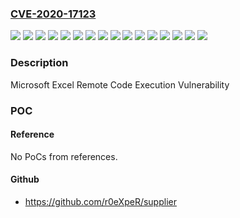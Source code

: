### [CVE-2020-17123](https://cve.mitre.org/cgi-bin/cvename.cgi?name=CVE-2020-17123)
![](https://img.shields.io/static/v1?label=Product&message=Microsoft%20365%20Apps%20for%20Enterprise&color=blue)
![](https://img.shields.io/static/v1?label=Product&message=Microsoft%20Excel%202010%20Service%20Pack%202&color=blue)
![](https://img.shields.io/static/v1?label=Product&message=Microsoft%20Excel%202013%20Service%20Pack%201&color=blue)
![](https://img.shields.io/static/v1?label=Product&message=Microsoft%20Excel%202016&color=blue)
![](https://img.shields.io/static/v1?label=Product&message=Microsoft%20Office%202019%20for%20Mac&color=blue)
![](https://img.shields.io/static/v1?label=Product&message=Microsoft%20Office%202019&color=blue)
![](https://img.shields.io/static/v1?label=Product&message=Microsoft%20Office%20Web%20Apps%202013%20Service%20Pack%201&color=blue)
![](https://img.shields.io/static/v1?label=Product&message=Office%20Online%20Server&color=blue)
![](https://img.shields.io/static/v1?label=Version&message=13.0.0.0%3C%20publication%20&color=brighgreen)
![](https://img.shields.io/static/v1?label=Version&message=15.0.0.0%3C%20publication%20&color=brighgreen)
![](https://img.shields.io/static/v1?label=Version&message=16.0.0%3C%20publication%20&color=brighgreen)
![](https://img.shields.io/static/v1?label=Version&message=16.0.0.0%3C%20publication%20&color=brighgreen)
![](https://img.shields.io/static/v1?label=Version&message=16.0.1%3C%20https%3A%2F%2Faka.ms%2FOfficeSecurityReleases%20&color=brighgreen)
![](https://img.shields.io/static/v1?label=Version&message=19.0.0%3C%20https%3A%2F%2Faka.ms%2FOfficeSecurityReleases%20&color=brighgreen)
![](https://img.shields.io/static/v1?label=Version&message=https%3A%2F%2Faka.ms%2FOfficeSecurityReleases%3C%20publication%20&color=brighgreen)
![](https://img.shields.io/static/v1?label=Vulnerability&message=Remote%20Code%20Execution&color=brighgreen)

### Description

Microsoft Excel Remote Code Execution Vulnerability

### POC

#### Reference
No PoCs from references.

#### Github
- https://github.com/r0eXpeR/supplier

